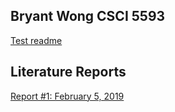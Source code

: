 ## Bryant Wong CSCI 5593

[Test readme](https://github.com/bmwong84/CSCI-5593/blob/master/readme.txt)

## Literature Reports

[Report #1:  February 5, 2019](https://github.com/bmwong84/CSCI-5593/blob/master/CSCI%205593%20Lit%20Report%201.docx)
